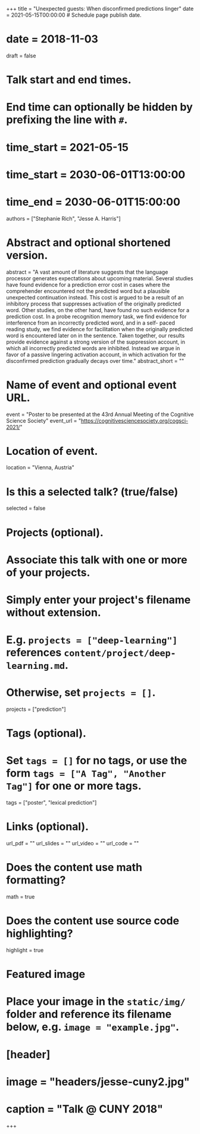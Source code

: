 +++
title = "Unexpected guests: When disconfirmed predictions linger"
date = 2021-05-15T00:00:00  # Schedule page publish date.
# date = 2018-11-03
draft = false

# Talk start and end times.
#   End time can optionally be hidden by prefixing the line with `#`.
# time_start = 2021-05-15
# time_start = 2030-06-01T13:00:00
# time_end = 2030-06-01T15:00:00

authors = ["Stephanie Rich", "Jesse A. Harris"]

# Abstract and optional shortened version.
abstract = "A vast amount of literature suggests that the language processor generates expectations about upcoming material. Several studies have found evidence for a prediction error cost in cases where the comprehender encountered not the predicted word but a plausible unexpected continuation instead. This cost is argued to be a result of an inhibitory process that suppresses activation of the originally predicted word. Other studies, on the other hand, have found no such evidence for a prediction cost. In a probe recognition memory task, we find evidence for interference from an incorrectly predicted word, and in a self- paced reading study, we find evidence for facilitation when the originally predicted word is encountered later on in the sentence. Taken together, our results provide evidence against a strong version of the suppression account, in which all incorrectly predicted words are inhibited. Instead we argue in favor of a passive lingering activation account, in which activation for the disconfirmed prediction gradually decays over time."
abstract_short = ""

# Name of event and optional event URL.
event = "Poster to be presented at the 43rd Annual Meeting of the Cognitive Science Society"
event_url = "https://cognitivesciencesociety.org/cogsci-2021/"

# Location of event.
location = "Vienna, Austria"

# Is this a selected talk? (true/false)
selected = false

# Projects (optional).
#   Associate this talk with one or more of your projects.
#   Simply enter your project's filename without extension.
#   E.g. `projects = ["deep-learning"]` references `content/project/deep-learning.md`.
#   Otherwise, set `projects = []`.
projects = ["prediction"]

# Tags (optional).
#   Set `tags = []` for no tags, or use the form `tags = ["A Tag", "Another Tag"]` for one or more tags.
tags = ["poster", "lexical prediction"]


# Links (optional).
url_pdf = ""
url_slides = ""
url_video = ""
url_code = ""

# Does the content use math formatting?
math = true

# Does the content use source code highlighting?
highlight = true

# Featured image
# Place your image in the `static/img/` folder and reference its filename below, e.g. `image = "example.jpg"`.
# [header]
# image = "headers/jesse-cuny2.jpg"
# caption = "Talk @ CUNY 2018"

+++
